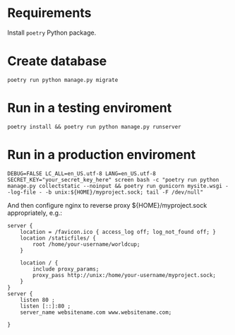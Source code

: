 # Requirements

Install `poetry` Python package.

# Create database

`poetry run python manage.py migrate`

# Run in a testing enviroment

`poetry install && poetry run python manage.py runserver`

# Run in a production enviroment

`DEBUG=FALSE LC_ALL=en_US.utf-8 LANG=en_US.utf-8 SECRET_KEY="your_secret_key_here" screen bash -c "poetry run python manage.py collectstatic --noinput && poetry run gunicorn mysite.wsgi --log-file - -b unix:${HOME}/myproject.sock; tail -F /dev/null"`

And then configure nginx to reverse proxy ${HOME}/myproject.sock appropriately, e.g.:

    server {
        location = /favicon.ico { access_log off; log_not_found off; }
        location /staticfiles/ {
            root /home/your-username/worldcup;
        }

        location / {
            include proxy_params;
            proxy_pass http://unix:/home/your-username/myproject.sock;
        }
    }
    server {
        listen 80 ;
        listen [::]:80 ;
        server_name websitename.com www.websitename.com;

    }
